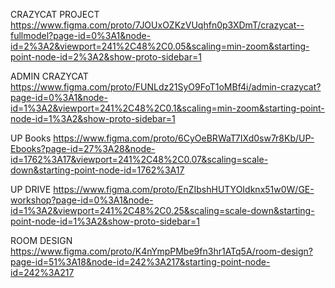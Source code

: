 CRAZYCAT PROJECT
https://www.figma.com/proto/7JOUxOZKzVUqhfn0p3XDmT/crazycat--fullmodel?page-id=0%3A1&node-id=2%3A2&viewport=241%2C48%2C0.05&scaling=min-zoom&starting-point-node-id=2%3A2&show-proto-sidebar=1

ADMIN CRAZYCAT 
https://www.figma.com/proto/FUNLdz21SyO9FoT1oMBf4i/admin-crazycat?page-id=0%3A1&node-id=1%3A2&viewport=241%2C48%2C0.1&scaling=min-zoom&starting-point-node-id=1%3A2&show-proto-sidebar=1

UP Books
https://www.figma.com/proto/6CyOeBRWaT7IXd0sw7r8Kb/UP-Ebooks?page-id=27%3A28&node-id=1762%3A17&viewport=241%2C48%2C0.07&scaling=scale-down&starting-point-node-id=1762%3A17

UP DRIVE
https://www.figma.com/proto/EnZIbshHUTYOIdknx51w0W/GE-workshop?page-id=0%3A1&node-id=1%3A2&viewport=241%2C48%2C0.25&scaling=scale-down&starting-point-node-id=1%3A2&show-proto-sidebar=1

ROOM DESIGN
https://www.figma.com/proto/K4nYmpPMbe9fn3hr1ATq5A/room-design?page-id=51%3A18&node-id=242%3A217&starting-point-node-id=242%3A217
